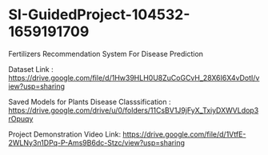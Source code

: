 # SI-GuidedProject-104532-1659191709
Fertilizers Recommendation System For Disease Prediction

Dataset Link : https://drive.google.com/file/d/1Hw39HLH0U8ZuCoGCvH_28X6I6X4vDotI/view?usp=sharing

Saved Models for Plants Disease Classsification : https://drive.google.com/drive/u/0/folders/11CsBV1J9jFyX_TxiyDXWVLdop3rOpuqy

Project Demonstration Video Link: https://drive.google.com/file/d/1VtfE-2WLNy3n1DPq-P-Ams9B6dc-Stzc/view?usp=sharing
